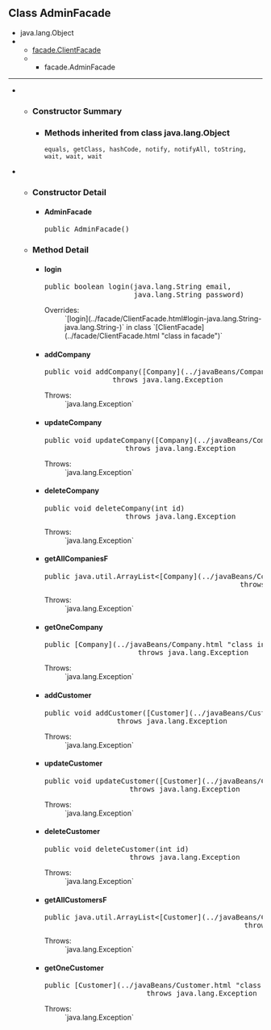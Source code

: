 
## Class AdminFacade

</div>

<div class="contentContainer">

*   java.lang.Object
*   *   [facade.ClientFacade](../facade/ClientFacade.html "class in facade")
    *   *   facade.AdminFacade

<div class="description">

*   * * *

   
</div>

<div class="summary">

*   *   <a name="constructor.summary"></a>

        ### Constructor Summary

       

        *   <a name="methods.inherited.from.class.java.lang.Object"></a>

            ### Methods inherited from class java.lang.Object

            `equals, getClass, hashCode, notify, notifyAll, toString, wait, wait, wait`

</div>

<div class="details">

*   *   <a name="constructor.detail"></a>

        ### Constructor Detail

        <a name="AdminFacade--"></a>
        *   #### AdminFacade

            <pre>public AdminFacade()</pre>

    *   <a name="method.detail"></a>

        ### Method Detail

        <a name="login-java.lang.String-java.lang.String-"></a>
        *   #### login

            <pre>public boolean login(java.lang.String email,
                                 java.lang.String password)</pre>

            <dl>

            <dt><span class="overrideSpecifyLabel">Overrides:</span></dt>

            <dd>`[login](../facade/ClientFacade.html#login-java.lang.String-java.lang.String-)` in class `[ClientFacade](../facade/ClientFacade.html "class in facade")`</dd>

            </dl>

            <a name="addCompany-javaBeans.Company-"></a>
        *   #### addCompany

            <pre>public void addCompany([Company](../javaBeans/Company.html "class in javaBeans") company)
                            throws java.lang.Exception</pre>

            <dl>

            <dt><span class="throwsLabel">Throws:</span></dt>

            <dd>`java.lang.Exception`</dd>

            </dl>

            <a name="updateCompany-javaBeans.Company-"></a>
        *   #### updateCompany

            <pre>public void updateCompany([Company](../javaBeans/Company.html "class in javaBeans") company)
                               throws java.lang.Exception</pre>

            <dl>

            <dt><span class="throwsLabel">Throws:</span></dt>

            <dd>`java.lang.Exception`</dd>

            </dl>

            <a name="deleteCompany-int-"></a>
        *   #### deleteCompany

            <pre>public void deleteCompany(int id)
                               throws java.lang.Exception</pre>

            <dl>

            <dt><span class="throwsLabel">Throws:</span></dt>

            <dd>`java.lang.Exception`</dd>

            </dl>

            <a name="getAllCompaniesF--"></a>
        *   #### getAllCompaniesF

            <pre>public java.util.ArrayList<[Company](../javaBeans/Company.html "class in javaBeans")> getAllCompaniesF()
                                                          throws java.lang.Exception</pre>

            <dl>

            <dt><span class="throwsLabel">Throws:</span></dt>

            <dd>`java.lang.Exception`</dd>

            </dl>

            <a name="getOneCompany-int-"></a>
        *   #### getOneCompany

            <pre>public [Company](../javaBeans/Company.html "class in javaBeans") getOneCompany(int id)
                                  throws java.lang.Exception</pre>

            <dl>

            <dt><span class="throwsLabel">Throws:</span></dt>

            <dd>`java.lang.Exception`</dd>

            </dl>

            <a name="addCustomer-javaBeans.Customer-"></a>
        *   #### addCustomer

            <pre>public void addCustomer([Customer](../javaBeans/Customer.html "class in javaBeans") customer)
                             throws java.lang.Exception</pre>

            <dl>

            <dt><span class="throwsLabel">Throws:</span></dt>

            <dd>`java.lang.Exception`</dd>

            </dl>

            <a name="updateCustomer-javaBeans.Customer-"></a>
        *   #### updateCustomer

            <pre>public void updateCustomer([Customer](../javaBeans/Customer.html "class in javaBeans") customer)
                                throws java.lang.Exception</pre>

            <dl>

            <dt><span class="throwsLabel">Throws:</span></dt>

            <dd>`java.lang.Exception`</dd>

            </dl>

            <a name="deleteCustomer-int-"></a>
        *   #### deleteCustomer

            <pre>public void deleteCustomer(int id)
                                throws java.lang.Exception</pre>

            <dl>

            <dt><span class="throwsLabel">Throws:</span></dt>

            <dd>`java.lang.Exception`</dd>

            </dl>

            <a name="getAllCustomersF--"></a>
        *   #### getAllCustomersF

            <pre>public java.util.ArrayList<[Customer](../javaBeans/Customer.html "class in javaBeans")> getAllCustomersF()
                                                           throws java.lang.Exception</pre>

            <dl>

            <dt><span class="throwsLabel">Throws:</span></dt>

            <dd>`java.lang.Exception`</dd>

            </dl>

            <a name="getOneCustomer-int-"></a>
        *   #### getOneCustomer

            <pre>public [Customer](../javaBeans/Customer.html "class in javaBeans") getOneCustomer(int id)
                                    throws java.lang.Exception</pre>

            <dl>

            <dt><span class="throwsLabel">Throws:</span></dt>

            <dd>`java.lang.Exception`</dd>

            </dl>

</div>

</div>
